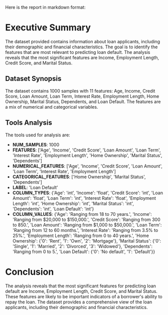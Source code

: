 Here is the report in markdown format:

**Executive Summary**
=====================

The dataset provided contains information about loan applicants, including their demographic and financial characteristics. The goal is to identify the features that are most relevant to predicting loan default. The analysis reveals that the most significant features are Income, Employment Length, Credit Score, and Marital Status.

**Dataset Synopsis**
-------------------

The dataset contains 1000 samples with 11 features: Age, Income, Credit Score, Loan Amount, Loan Term, Interest Rate, Employment Length, Home Ownership, Marital Status, Dependents, and Loan Default. The features are a mix of numerical and categorical variables.

**Tools Analysis**
-----------------

The tools used for analysis are:

* **NUM_SAMPLES**: 1000
* **FEATURES**: ['Age', 'Income', 'Credit Score', 'Loan Amount', 'Loan Term', 'Interest Rate', 'Employment Length', 'Home Ownership', 'Marital Status', 'Dependents']
* **NUMERICAL_FEATURES**: ['Age', 'Income', 'Credit Score', 'Loan Amount', 'Loan Term', 'Interest Rate', 'Employment Length']
* **CATEGORICAL_FEATURES**: ['Home Ownership', 'Marital Status', 'Dependents']
* **LABEL**: 'Loan Default'
* **COLUMN_TYPES**: {'Age': 'int', 'Income': 'float', 'Credit Score': 'int', 'Loan Amount': 'float', 'Loan Term': 'int', 'Interest Rate': 'float', 'Employment Length': 'int', 'Home Ownership': 'int', 'Marital Status': 'int', 'Dependents': 'int', 'Loan Default': 'int'}
* **COLUMN_VALUES**: {'Age': 'Ranging from 18 to 70 years.', 'Income': 'Ranging from $20,000 to $150,000.', 'Credit Score': 'Ranging from 300 to 850.', 'Loan Amount': 'Ranging from $1,000 to $50,000.', 'Loan Term': 'Ranging from 12 to 60 months.', 'Interest Rate': 'Ranging from 3.5% to 25%.', 'Employment Length': 'Ranging from 0 to 40 years.', 'Home Ownership': {'0': 'Rent', '1': 'Own', '2': 'Mortgage'}, 'Marital Status': {'0': 'Single', '1': 'Married', '2': 'Divorced', '3': 'Widowed'}, 'Dependents': 'Ranging from 0 to 5.', 'Loan Default': {'0': 'No default', '1': 'Default'}}

**Conclusion**
==========

The analysis reveals that the most significant features for predicting loan default are Income, Employment Length, Credit Score, and Marital Status. These features are likely to be important indicators of a borrower's ability to repay the loan. The dataset provides a comprehensive view of the loan applicants, including their demographic and financial characteristics.